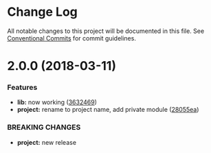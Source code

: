 # Change Log

All notable changes to this project will be documented in this file.
See [Conventional Commits](https://conventionalcommits.org) for commit guidelines.

<a name="2.0.0"></a>
# 2.0.0 (2018-03-11)


### Features

* **lib:** now working ([3632469](https://github.com/vvo/project-name/commit/3632469))
* **project:** rename to project name, add private module ([28055ea](https://github.com/vvo/project-name/commit/28055ea))


### BREAKING CHANGES

* **project:** new release
